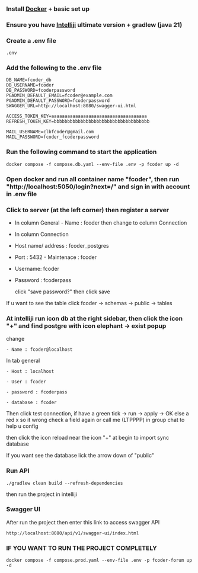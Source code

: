 ### Install [Docker](https://www.docker.com/) + basic set up

### Ensure you have [Intelliji](https://www.jetbrains.com/idea/download/?section=windows) ultimate version + gradlew (java 21)

### Create a .env file

```
.env
```

### Add the following to the .env file

```
DB_NAME=fcoder_db
DB_USERNAME=fcoder
DB_PASSWORD=fcoderpassword
PGADMIN_DEFAULT_EMAIL=fcoder@example.com
PGADMIN_DEFAULT_PASSWORD=fcoderpassword
SWAGGER_URL=http://localhost:8080/swagger-ui.html

ACCESS_TOKEN_KEY=aaaaaaaaaaaaaaaaaaaaaaaaaaaaaaaaaaaa
REFRESH_TOKEN_KEY=bbbbbbbbbbbbbbbbbbbbbbbbbbbbbbbbbbbb

MAIL_USERNAME=clbfcoder@gmail.com
MAIL_PASSWORD=fcoder_fcoderpassword
```

### Run the following command to start the application

```
docker compose -f compose.db.yaml --env-file .env -p fcoder up -d
```

### Open docker and run all container name "fcoder", then run "http://localhost:5050/login?next=/" and sign in with account in .env file

### Click to server (at the left corner) then register a server

- In column General - Name : fcoder
  then change to column Connection
- In column Connection

- Host name/ address : fcoder_postgres

- Port : 5432 - Maintenace : fcoder

- Username: fcoder

- Password : fcoderpass

  click "save password?"
  then click save

If u want to see the table click
fcoder -> schemas -> public -> tables

### At intelliji run icon db at the right sidebar, then click the icon "+" and find postgre with icon elephant -> exist popup

change

    - Name : fcoder@localhost

In tab general

    - Host : localhost

    - User : fcoder

    - password : fcoderpass

    - database : fcoder

Then click test connection,
if have a green tick -> run -> apply -> OK
else a red x so it wrong check a field again or call me (LTPPPP) in group chat to help u config

then click the icon reload near the icon "+" at begin to import sync database

If you want see the database lick the arrow down of "public"

### Run API

```
./gradlew clean build --refresh-dependencies
```

then run the project in intelliji

### Swagger UI

After run the project then enter this link to access swagger API

```
http://localhost:8080/api/v1/swagger-ui/index.html

```

### IF YOU WANT TO RUN THE PROJECT COMPLETELY

```
docker compose -f compose.prod.yaml --env-file .env -p fcoder-forum up -d
```
